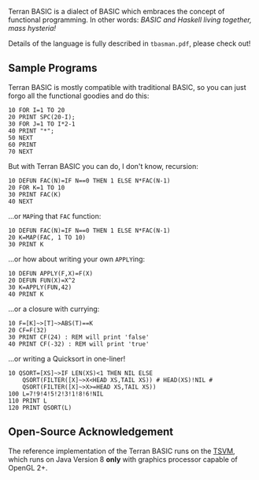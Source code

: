 Terran BASIC is a dialect of BASIC which embraces the concept of functional programming. In other words: *BASIC and Haskell living together, mass hysteria!*

Details of the language is fully described in `tbasman.pdf`, please check out!

## Sample Programs

Terran BASIC is mostly compatible with traditional BASIC, so you can just forgo all the functional goodies and do this:

```
10 FOR I=1 TO 20
20 PRINT SPC(20-I);
30 FOR J=1 TO I*2-1
40 PRINT "*";
50 NEXT
60 PRINT
70 NEXT
```

But with Terran BASIC you can do, I don't know, recursion:

```
10 DEFUN FAC(N)=IF N==0 THEN 1 ELSE N*FAC(N-1)
20 FOR K=1 TO 10
30 PRINT FAC(K)
40 NEXT
```

...or `MAP`ing that `FAC` function:

```
10 DEFUN FAC(N)=IF N==0 THEN 1 ELSE N*FAC(N-1)
20 K=MAP(FAC, 1 TO 10)
30 PRINT K
```

...or how about writing your own `APPLY`ing:

```
10 DEFUN APPLY(F,X)=F(X)
20 DEFUN FUN(X)=X^2
30 K=APPLY(FUN,42)
40 PRINT K
```

...or a closure with currying:

```
10 F=[K]~>[T]~>ABS(T)==K
20 CF=F(32)
30 PRINT CF(24) : REM will print 'false'
40 PRINT CF(-32) : REM will print 'true'
```

...or writing a Quicksort in one-liner!

```
10 QSORT=[XS]~>IF LEN(XS)<1 THEN NIL ELSE
    QSORT(FILTER([X]~>X<HEAD XS,TAIL XS)) # HEAD(XS)!NIL #
    QSORT(FILTER([X]~>X>=HEAD XS,TAIL XS))
100 L=7!9!4!5!2!3!1!8!6!NIL
110 PRINT L
120 PRINT QSORT(L)
```

## Open-Source Acknowledgement

The reference implementation of the Terran BASIC runs on the [TSVM](https://github.com/curioustorvald/tsvm), which runs on Java Version 8 **only** with graphics processor capable of OpenGL 2+.
